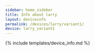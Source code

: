 ```yaml
---
sidebar: home_sidebar
title: Info about larry
layout: deviceinfo
permalink: /devices/larry/variant1/
device: larry_variant1
---
```

{% include templates/device_info.md %}
